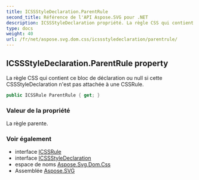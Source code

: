 ```yaml
---
title: ICSSStyleDeclaration.ParentRule
second_title: Référence de l'API Aspose.SVG pour .NET
description: ICSSStyleDeclaration propriété. La règle CSS qui contient ce bloc de déclaration ou null si cette CSSStyleDeclaration nest pas attachée à une CSSRule.
type: docs
weight: 40
url: /fr/net/aspose.svg.dom.css/icssstyledeclaration/parentrule/
---
```

## ICSSStyleDeclaration.ParentRule property

La règle CSS qui contient ce bloc de déclaration ou null si cette CSSStyleDeclaration n'est pas attachée à une CSSRule.

```csharp
public ICSSRule ParentRule { get; }
```

### Valeur de la propriété

La règle parente.

### Voir également

* interface [ICSSRule](../../icssrule/)
* interface [ICSSStyleDeclaration](../)
* espace de noms [Aspose.Svg.Dom.Css](../../icssstyledeclaration/)
* Assemblée [Aspose.SVG](../../../)


